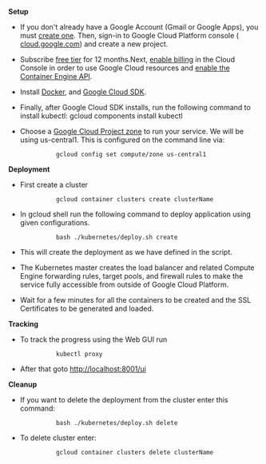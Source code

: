 **Setup**

- If you don&#39;t already have a Google Account (Gmail or Google Apps), you must [create one](https://accounts.google.com/SignUp). Then, sign-in to Google Cloud Platform console ( [cloud.google.com](http://console.cloud.google.com/)) and create a new project.

- Subscribe [free tier](https://cloud.google.com/free/) for 12 months.Next, [enable billing](https://console.cloud.google.com/billing) in the Cloud Console in order to use Google Cloud resources and [enable the Container Engine API](https://console.cloud.google.com/project/_/kubernetes/list).

- Install [Docker](https://docs.docker.com/engine/installation/), and [Google Cloud SDK](https://cloud.google.com/sdk/).
- Finally, after Google Cloud SDK installs, run the following command to install kubectl:
                gcloud components install kubectl

- Choose a [Google Cloud Project zone](https://cloud.google.com/compute/docs/regions-zones/regions-zones) to run your service. We will be using us-central1. This is configured on the command line via:

                gcloud config set compute/zone us-central1


**Deployment**

- First create a cluster

                gcloud container clusters create clusterName

- In gcloud shell run the following command to deploy application using given configurations.

                bash ./kubernetes/deploy.sh create

-  This will create the deployment as we have defined in the script.

- The Kubernetes master creates the load balancer and related Compute Engine forwarding rules, target pools, and firewall rules to make the service fully accessible from outside of Google Cloud Platform.

- Wait for a few minutes for all the containers to be created and the SSL Certificates to be generated and loaded.

**Tracking**

- To track the progress using the Web GUI run

                kubectl proxy

- After that goto [http://localhost:8001/ui](http://localhost:8001/ui)

**Cleanup**

- If you want to delete the deployment from the cluster enter this command:

                bash ./kubernetes/deploy.sh delete


- To delete cluster enter:

                gcloud container clusters delete clusterName

